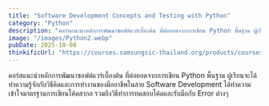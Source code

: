 ```yaml
---
title: "Software Development Concepts and Testing with Python"
category: "Python"
description: "คอร์สแนะนำหลักการพัฒนาซอฟต์แวร์เบื้องต้น ที่ต่อยอดจากการเขียน Python พื้นฐาน ผู้เรียนจะได้ทำความรู้จักกับวิธีคิดและการทำงานของมืออาชีพในสาย Software Development"
image: "/images/Python2.webp"
pubDate: 2025-10-08
thinkificUrl: "https://courses.samsungsic-thailand.org/products/courses/software-dev-and-testing-with-python"
---
```


คอร์สแนะนำหลักการพัฒนาซอฟต์แวร์เบื้องต้น ที่ต่อยอดจากการเขียน Python พื้นฐาน ผู้เรียนจะได้ทำความรู้จักกับวิธีคิดและการทำงานของมืออาชีพในสาย Software Development ได้ทำความเข้าใจมาตรฐานการเขียนโค้ดสากล รวมถึงวิธีทำการทดสอบโค้ดและรับมือกับ Error ต่างๆ

